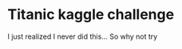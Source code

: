Titanic kaggle challenge
========================

I just realized I never did this... So why not try
